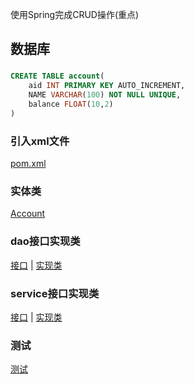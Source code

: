 使用Spring完成CRUD操作(重点)
## 数据库
### 

```sql
CREATE TABLE account(
	aid INT PRIMARY KEY AUTO_INCREMENT,
	NAME VARCHAR(100) NOT NULL UNIQUE,
	balance FLOAT(10,2)
)
```
### 引入xml文件
[pom.xml](./pom.xml)

### 实体类
[Account](./src/main/java/cn/com/mryhl/domain/Account.java)

### dao接口实现类
[接口](./src/main/java/cn/com/mryhl/dao/AccountDao.java)  | [实现类](./src/main/java/cn/com/mryhl/dao/impl/AccountDaoImpl.java)

### service接口实现类
[接口](./src/main/java/cn/com/mryhl/service/AccountService.java)  | [实现类](./src/main/java/cn/com/mryhl/service/impl/AccountServiceImpl.java)

### 测试
[测试](./src/test/java/cn/com/mryhl/test/AccountServiceTest.java)